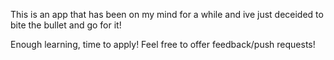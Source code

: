 This is an app that has been on my mind for a while and ive just deceided to bite the bullet and go for it!

Enough learning, time to apply! Feel free to offer feedback/push requests!
